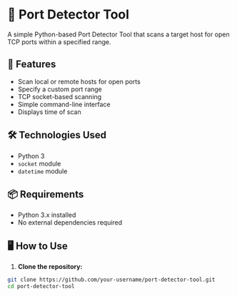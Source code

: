 # 🔎 Port Detector Tool

A simple Python-based Port Detector Tool that scans a target host for open TCP ports within a specified range.

## 🚀 Features

- Scan local or remote hosts for open ports
- Specify a custom port range
- TCP socket-based scanning
- Simple command-line interface
- Displays time of scan

## 🛠️ Technologies Used

- Python 3
- `socket` module
- `datetime` module

## 📦 Requirements

- Python 3.x installed
- No external dependencies required

## 🖥️ How to Use

1. **Clone the repository:**

```bash
git clone https://github.com/your-username/port-detector-tool.git
cd port-detector-tool
